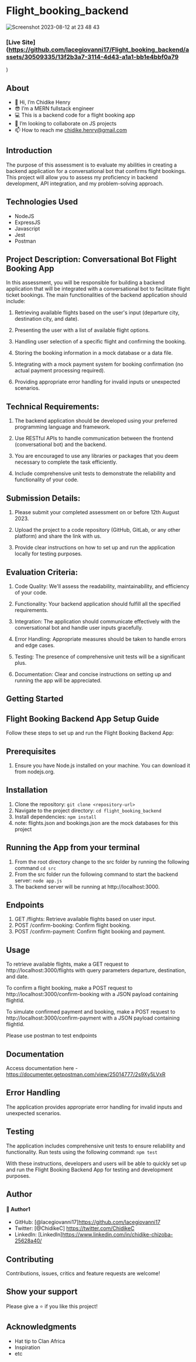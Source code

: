 # Flight_booking_backend
![Screenshot 2023-08-12 at 23 48 43](https://github.com/lacegiovanni17/Flight_booking_backend/assets/30509335/ec3d0788-202d-488f-9236-1ab81e9d60fb)

### [Live Site](https://github.com/lacegiovanni17/Flight_booking_backend/assets/30509335/13f2b3a7-3114-4d43-a1a1-bb1e4bbf0a79
)


## About
* 👋 Hi, I’m Chidike Henry 
* 😎 I’m a MERN fullstack engineer
* 💻 This is a backend code for a flight booking app
* 💞️ I’m looking to collaborate on JS projects 
* 📫 How to reach me chidike.henry@gmail.com


## Introduction
The purpose of this assessment is to evaluate my abilities in creating a backend application for a conversational bot that confirms flight bookings.
This project will allow you to assess my proficiency in backend development, API integration, and my problem-solving approach.

## Technologies Used
* NodeJS
* ExpressJS
* Javascript
* Jest
* Postman

## Project Description: Conversational Bot Flight Booking App

In this assessment, you will be responsible for building a backend application that will be integrated with a conversational bot to facilitate flight ticket bookings. The main functionalities of the backend application should include:

 

1. Retrieving available flights based on the user's input (departure city, destination city, and date).

2. Presenting the user with a list of available flight options.

3. Handling user selection of a specific flight and confirming the booking.

4. Storing the booking information in a mock database or a data file.

5. Integrating with a mock payment system for booking confirmation (no actual payment processing required).

6. Providing appropriate error handling for invalid inputs or unexpected scenarios.

 

## Technical Requirements:

1. The backend application should be developed using your preferred programming language and framework.

2. Use RESTful APIs to handle communication between the frontend (conversational bot) and the backend.

3. You are encouraged to use any libraries or packages that you deem necessary to complete the task efficiently.

4. Include comprehensive unit tests to demonstrate the reliability and functionality of your code.

 

## Submission Details:

1. Please submit your completed assessment on or before 12th August 2023.

2. Upload the project to a code repository (GitHub, GitLab, or any other platform) and share the link with us.

3. Provide clear instructions on how to set up and run the application locally for testing purposes.

 

## Evaluation Criteria:

1. Code Quality: We'll assess the readability, maintainability, and efficiency of your code.

2. Functionality: Your backend application should fulfill all the specified requirements.

3. Integration: The application should communicate effectively with the conversational bot and handle user inputs gracefully.

4. Error Handling: Appropriate measures should be taken to handle errors and edge cases.

5. Testing: The presence of comprehensive unit tests will be a significant plus.

6. Documentation: Clear and concise instructions on setting up and running the app will be appreciated.


## Getting Started
## Flight Booking Backend App Setup Guide
Follow these steps to set up and run the Flight Booking Backend App:

## Prerequisites
1. Ensure you have Node.js installed on your machine. You can download it from nodejs.org.
## Installation
1. Clone the repository: `git clone <repository-url>`
2. Navigate to the project directory: `cd flight_booking_backend`
3. Install dependencies: `npm install`
4. note: flights.json and bookings.json are the mock databases for this project

## Running the App from your terminal
1. From the root directory change to the src folder by running the following command `cd src`
2. From the src folder run the following command to start the backend server: `node app.js`
3. The backend server will be running at http://localhost:3000.
   
## Endpoints
1. GET /flights: Retrieve available flights based on user input.
2. POST /confirm-booking: Confirm flight booking.
3. POST /confirm-payment: Confirm flight booking and payment.
   
## Usage
To retrieve available flights, make a GET request to http://localhost:3000/flights with query parameters departure, destination, and date.

To confirm a flight booking, make a POST request to http://localhost:3000/confirm-booking with a JSON payload containing flightId.

To simulate confirmed payment and booking, make a POST request to http://localhost:3000/confirm-payment with a JSON payload containing flightId. 

Please use postman to test endpoints

## Documentation
Access documentation here - https://documenter.getpostman.com/view/25014777/2s9Xy5LVxR

## Error Handling
The application provides appropriate error handling for invalid inputs and unexpected scenarios.

## Testing
The application includes comprehensive unit tests to ensure reliability and functionality. Run tests using the following command: `npm test`

With these instructions, developers and users will be able to quickly set up and run the Flight Booking Backend App for testing and development purposes.

## Author

#### 👤 Author1
- GitHub: [@lacegiovanni17]https://github.com/lacegiovanni17
- Twitter: [@ChidikeC] https://twitter.com/ChidikeC
- LinkedIn: [LinkedIn]https://www.linkedin.com/in/chidike-chizoba-25628a40/

## Contributing 
Contributions, issues, critics and feature requests are welcome!

## Show your support
Please give a ⭐️ if you like this project! 

## Acknowledgments
- Hat tip to Clan Africa
- Inspiration
- etc
